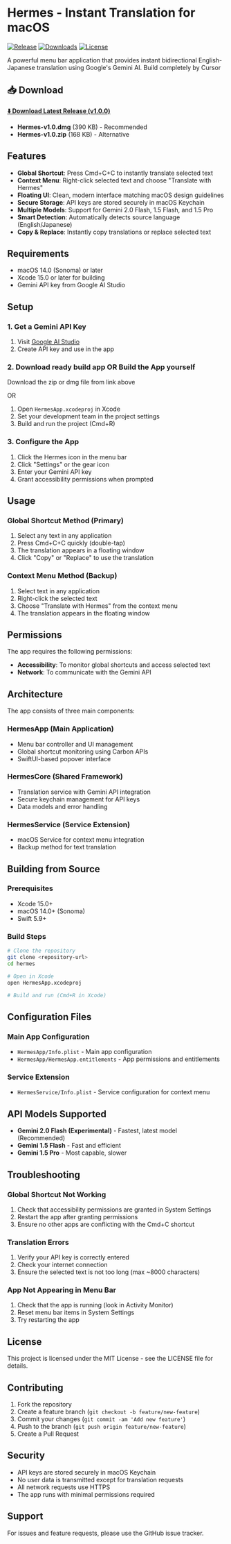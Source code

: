# Hermes - Instant Translation for macOS

[![Release](https://img.shields.io/github/v/release/stanleyinbali/hermes-translation-app?style=for-the-badge&logo=github)](https://github.com/stanleyinbali/hermes-translation-app/releases/latest)
[![Downloads](https://img.shields.io/github/downloads/stanleyinbali/hermes-translation-app/total?style=for-the-badge)](https://github.com/stanleyinbali/hermes-translation-app/releases)
[![License](https://img.shields.io/github/license/stanleyinbali/hermes-translation-app?style=for-the-badge)](LICENSE)

A powerful menu bar application that provides instant bidirectional English-Japanese translation using Google's Gemini AI. Build completely by Cursor

## 📥 Download

**[⬇️ Download Latest Release (v1.0.0)](https://github.com/stanleyinbali/hermes-translation-app/releases/latest)**

- **Hermes-v1.0.dmg** (390 KB) - Recommended
- **Hermes-v1.0.zip** (168 KB) - Alternative

## Features

- **Global Shortcut**: Press Cmd+C+C to instantly translate selected text
- **Context Menu**: Right-click selected text and choose "Translate with Hermes"
- **Floating UI**: Clean, modern interface matching macOS design guidelines
- **Secure Storage**: API keys are stored securely in macOS Keychain
- **Multiple Models**: Support for Gemini 2.0 Flash, 1.5 Flash, and 1.5 Pro
- **Smart Detection**: Automatically detects source language (English/Japanese)
- **Copy & Replace**: Instantly copy translations or replace selected text

## Requirements

- macOS 14.0 (Sonoma) or later
- Xcode 15.0 or later for building
- Gemini API key from Google AI Studio

## Setup

### 1. Get a Gemini API Key

1. Visit [Google AI Studio](https://aistudio.google.com/api-keys)
2. Create API key and use in the app

### 2. Download ready build app OR Build the App yourself

Download the zip or dmg file from link above

OR

1. Open `HermesApp.xcodeproj` in Xcode
2. Set your development team in the project settings
3. Build and run the project (Cmd+R)

### 3. Configure the App

1. Click the Hermes icon in the menu bar
2. Click "Settings" or the gear icon
3. Enter your Gemini API key
4. Grant accessibility permissions when prompted

## Usage

### Global Shortcut Method (Primary)

1. Select any text in any application
2. Press Cmd+C+C quickly (double-tap)
3. The translation appears in a floating window
4. Click "Copy" or "Replace" to use the translation

### Context Menu Method (Backup)

1. Select text in any application
2. Right-click the selected text
3. Choose "Translate with Hermes" from the context menu
4. The translation appears in the floating window

## Permissions

The app requires the following permissions:

- **Accessibility**: To monitor global shortcuts and access selected text
- **Network**: To communicate with the Gemini API

## Architecture

The app consists of three main components:

### HermesApp (Main Application)
- Menu bar controller and UI management
- Global shortcut monitoring using Carbon APIs
- SwiftUI-based popover interface

### HermesCore (Shared Framework)
- Translation service with Gemini API integration
- Secure keychain management for API keys
- Data models and error handling

### HermesService (Service Extension)
- macOS Service for context menu integration
- Backup method for text translation

## Building from Source

### Prerequisites
- Xcode 15.0+
- macOS 14.0+ (Sonoma)
- Swift 5.9+

### Build Steps
```bash
# Clone the repository
git clone <repository-url>
cd hermes

# Open in Xcode
open HermesApp.xcodeproj

# Build and run (Cmd+R in Xcode)
```

## Configuration Files

### Main App Configuration
- `HermesApp/Info.plist` - Main app configuration
- `HermesApp/HermesApp.entitlements` - App permissions and entitlements

### Service Extension
- `HermesService/Info.plist` - Service configuration for context menu

## API Models Supported

- **Gemini 2.0 Flash (Experimental)** - Fastest, latest model (Recommended)
- **Gemini 1.5 Flash** - Fast and efficient
- **Gemini 1.5 Pro** - Most capable, slower

## Troubleshooting

### Global Shortcut Not Working
1. Check that accessibility permissions are granted in System Settings
2. Restart the app after granting permissions
3. Ensure no other apps are conflicting with the Cmd+C shortcut

### Translation Errors
1. Verify your API key is correctly entered
2. Check your internet connection
3. Ensure the selected text is not too long (max ~8000 characters)

### App Not Appearing in Menu Bar
1. Check that the app is running (look in Activity Monitor)
2. Reset menu bar items in System Settings
3. Try restarting the app

## License

This project is licensed under the MIT License - see the LICENSE file for details.

## Contributing

1. Fork the repository
2. Create a feature branch (`git checkout -b feature/new-feature`)
3. Commit your changes (`git commit -am 'Add new feature'`)
4. Push to the branch (`git push origin feature/new-feature`)
5. Create a Pull Request

## Security

- API keys are stored securely in macOS Keychain
- No user data is transmitted except for translation requests
- All network requests use HTTPS
- The app runs with minimal permissions required

## Support

For issues and feature requests, please use the GitHub issue tracker.

